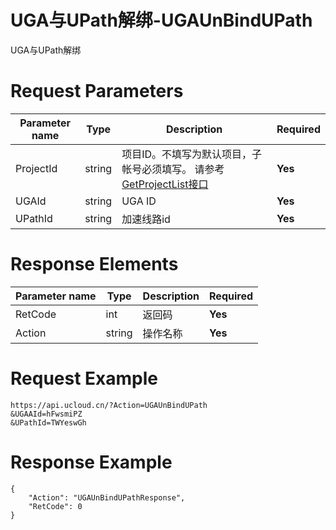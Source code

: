 # UGA与UPath解绑-UGAUnBindUPath

UGA与UPath解绑

# Request Parameters
|Parameter name|Type|Description|Required|
|---|---|---|---|
|ProjectId|string|项目ID。不填写为默认项目，子帐号必须填写。 请参考[GetProjectList接口](../summary/get_project_list.html)|**Yes**|
|UGAId|string|UGA ID|**Yes**|
|UPathId|string|加速线路id|**Yes**|

# Response Elements
|Parameter name|Type|Description|Required|
|---|---|---|---|
|RetCode|int|返回码|**Yes**|
|Action|string|操作名称|**Yes**|

# Request Example
```
https://api.ucloud.cn/?Action=UGAUnBindUPath
&UGAAId=hFwsmiPZ
&UPathId=TWYeswGh
```

# Response Example
```
{
    "Action": "UGAUnBindUPathResponse", 
    "RetCode": 0
}
```

